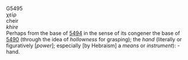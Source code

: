 G5495  
χείρ  
cheir  
*khire*  
Perhaps from the base of [5494](g5494) in the sense of its congener the
base of [5490](g5490) (through the idea of *hollowness* for grasping);
the *hand* (literally or figuratively \[*power*\]; especially \[by
Hebraism\] a *means* or *instrument*): - hand.  
